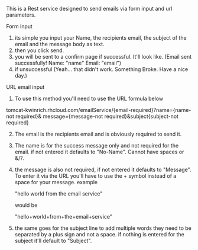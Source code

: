 This is a Rest service designed to send emails via form input and url parameters.


Form input
1. its simple you input your Name, the recipients email, the subject of the email and the message body as text.
2. then you click send.
3. you will be sent to a confirm page if successful. It'll look like.
(Email sent successfully!
 Name: "name"
 Email: "email")
4. if unsuccessful
(Yeah... that didn't work. Something Broke. Have a nice day.)




URL email input
1. To use this method you'll need to use the URL formula below

tomcat-kwinrich.rhcloud.com/emailService/{email-required}?name={name-not required}&
message={message-not required}&subject{subject-not required}

2. The email is the recipients email and is obviously required to send it.

3. The name is for the success message only and not required for the email. if not entered it defaults to "No-Name".
Cannot have spaces or &/?.

4. the message is also not required, if not entered it defaults to "Message". To enter it via the URL you'll have to use
the + symbol instead of a space for your message.
    example

    "hello world from the email service"

    would be

    "hello+world+from+the+email+service"

5. the same goes for the subject line to add multiple words they need to be separated by a plus sign and not a space.
if nothing is entered for the subject it'll default to "Subject".
